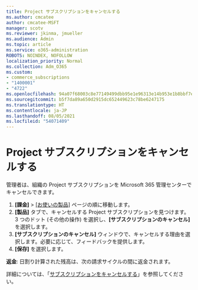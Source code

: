 ```yaml
---
title: Project サブスクリプションをキャンセルする
ms.author: cmcatee
author: cmcatee-MSFT
manager: scotv
ms.reviewer: jkinma, jmueller
ms.audience: Admin
ms.topic: article
ms.service: o365-administration
ROBOTS: NOINDEX, NOFOLLOW
localization_priority: Normal
ms.collection: Adm_O365
ms.custom:
- commerce_subscriptions
- "1400001"
- "4722"
ms.openlocfilehash: 94a07f68003c8e77149499dbb95e1e96313e14b953e1b8bbf7e0efed24ea145d
ms.sourcegitcommit: b5f7da89a650d2915dc652449623c78be6247175
ms.translationtype: HT
ms.contentlocale: ja-JP
ms.lasthandoff: 08/05/2021
ms.locfileid: "54071409"
---
```

# <a name="cancel-project-subscription"></a>Project サブスクリプションをキャンセルする

管理者は、組織の Project サブスクリプションを Microsoft 365 管理センターでキャンセルできます。

1. **[課金]** \> [[お使いの製品]](https://go.microsoft.com/fwlink/p/?linkid=842054) ページの順に移動します。
2. **[製品]** タブで、キャンセルする Project サブスクリプションを見つけます。3 つのドット (その他の操作) を選択し、**[サブスクリプションのキャンセル]** を選択します。
3. **[サブスクリプションのキャンセル]** ウィンドウで、キャンセルする理由を選択します。必要に応じて、フィードバックを提供します。
4. **[保存]** を選択します。

**返金**: 日割り計算された残高は、次の請求サイクルの間に返金されます。

詳細については、「[サブスクリプションをキャンセルする](/microsoft-365/commerce/subscriptions/cancel-your-subscription)」を参照してください。